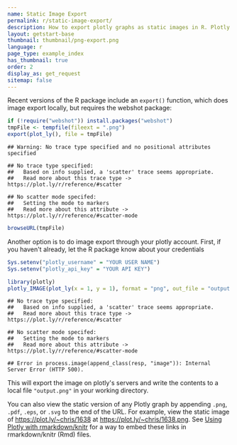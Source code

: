 ```yaml
---
name: Static Image Export
permalink: r/static-image-export/
description: How to export plotly graphs as static images in R. Plotly supports png, svg, jpg, and pdf image export.
layout: getstart-base
thumbnail: thumbnail/png-export.png
language: r
page_type: example_index
has_thumbnail: true
order: 2
display_as: get_request
sitemap: false
---
```


Recent versions of the R package include an `export()` function, which does image export locally, but requires the webshot package:


```r
if (!require("webshot")) install.packages("webshot")
tmpFile <- tempfile(fileext = ".png")
export(plot_ly(), file = tmpFile)
```

```
## Warning: No trace type specified and no positional attributes specified
```

```
## No trace type specified:
##   Based on info supplied, a 'scatter' trace seems appropriate.
##   Read more about this trace type -> https://plot.ly/r/reference/#scatter
```

```
## No scatter mode specifed:
##   Setting the mode to markers
##   Read more about this attribute -> https://plot.ly/r/reference/#scatter-mode
```

```r
browseURL(tmpFile)
```

Another option is to do image export through your plotly account. First, if you haven't already, let the R package know about your credentials


```r
Sys.setenv("plotly_username" = "YOUR USER NAME")
Sys.setenv("plotly_api_key" = "YOUR API KEY")
```


```r
library(plotly)
plotly_IMAGE(plot_ly(x = 1, y = 1), format = "png", out_file = "output.png")
```

```
## No trace type specified:
##   Based on info supplied, a 'scatter' trace seems appropriate.
##   Read more about this trace type -> https://plot.ly/r/reference/#scatter
```

```
## No scatter mode specifed:
##   Setting the mode to markers
##   Read more about this attribute -> https://plot.ly/r/reference/#scatter-mode
```

```
## Error in process.image(append_class(resp, "image")): Internal Server Error (HTTP 500).
```

This will export the image on plotly's servers and write the contents to a local file `"output.png"` in your working directory.

You can also view the static version of any Plotly graph by appending `.png`,
`.pdf`, `.eps`, or `.svg` to the end of the URL. For example, view the static image of <https://plot.ly/~chris/1638> at <https://plot.ly/~chris/1638.png>. See [Using Plotly with rmarkdown/knitr](https://plot.ly/r/knitr/) for a way to embed these links in rmarkdown/knitr (Rmd) files.
